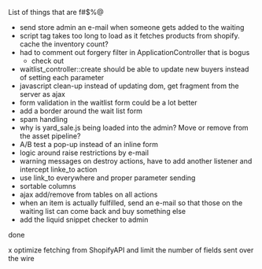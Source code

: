 List of things that are f#$%@

- send store admin an e-mail when someone gets added to the waiting
- script tag takes too long to load as it fetches products from shopify. cache the inventory count?
- had to comment out forgery filter in ApplicationController that is bogus
  - check out <input name="authenticity_token" value="<%= form_authenticity_token %>" type="hidden">
- waitlist_controller::create should be able to update new buyers instead of setting each parameter
- javascript clean-up instead of updating dom, get fragment from the server as ajax
- form validation in the waitlist form could be a lot better
- add a border around the wait list form
- spam handling
- why is yard_sale.js being loaded into the admin? Move or remove from the asset pipeline?
- A/B test a pop-up instead of an inline form
- logic around raise restrictions by e-mail
- warning messages on destroy actions, have to add another listener and intercept linke_to action
- use link_to everywhere and proper parameter sending
- sortable columns
- ajax add/remove from tables on all actions
- when an item is actually fulfilled, send an e-mail so that those on the waiting list can come back and buy something else
- add the liquid snippet checker to admin


done

x optimize fetching from ShopifyAPI and limit the number of fields sent over the wire